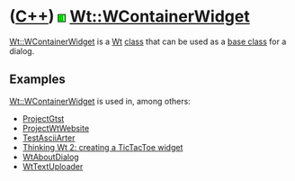 # ([C++](Cpp.md)) ![Wt](PicWt.png) [Wt::WContainerWidget](CppWContainerWidget.md)

[Wt::WContainerWidget](CppWContainerWidget.md) is a [Wt](CppWt.md)
[class](CppClass.md) that can be used as a [base
class](CppBaseClass.md) for a dialog.

## Examples

[Wt::WContainerWidget](CppWContainerWidget.md) is used in, among
others:

-   [ProjectGtst](https://github.com/richelbilderbeek/gtst)
-   [ProjectWtWebsite](ProjectWtWebsite.md)
-   [TestAsciiArter](ToolTestAsciiArter.md)
-   [Thinking Wt 2: creating a TicTacToe widget](CppThinkingWt2.md)
-   [WtAboutDialog](CppWtAboutDialog.md)
-   [WtTextUploader](CppWtTextUploader.md)
